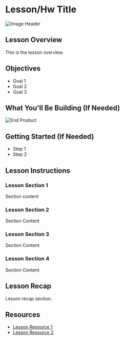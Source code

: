 # Lesson/Hw Title


![Image Header](https://en.blog.symbaloo.com/wp-content/uploads/sites/2/LPW_BlogHeader.png)


## Lesson Overview
This is the lesson overview.

## Objectives
  - Goal 1
  - Goal 2
  - Goal 3
## What You'll Be Building (If Needed)
![End Product](https://www.mailerlite.com/assets/features/landing-page-signup.gif)

## Getting Started (If Needed)
  - Step 1
  - Step 2

## Lesson Instructions

  ### Lesson Section 1
  Section content
   
  ### Lesson Section 2
  Section Content
  
  ### Lesson Section 3
  Section Content
  
  ### Lesson Section 4
  Section Content
  
## Lesson Recap
  Lesson recap section.
  
## Resources
 - [Lesson Resource 1]()
 - [Lesson Resource 2]()
